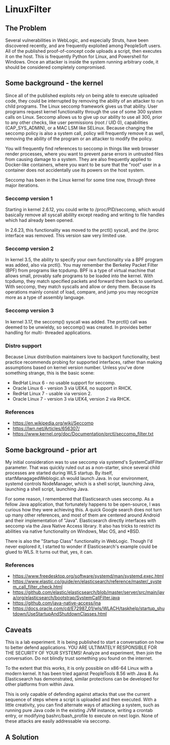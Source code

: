 # LinuxFilter

## The Problem

Several vulnerabilities in WebLogic, and especially Struts, have been discovered
recently, and are frequently exploited among PeopleSoft users. All of the
published proof-of-concept code uploads a script, then executes it on the host.
This is frequently Python for Linux, and Powershell for Windows. Once an
attacker is inside the system running arbitrary code, it should be considered
completely compromised.

## Some background - the kernel

Since all of the published exploits rely on being able to execute uploaded code,
they could be interrupted by removing the ability of an attacker to run child
programs. The Linux seccomp framework gives us that ability. User programs
request kernel functionality through the use of some 300 system calls on Linux.
Seccomp allows us to give up our ability to use all 300, prior to any other
checks, like user permissions (root / UID 0), capabilities (CAP_SYS_ADMIN),
or a MAC LSM like SELinux. Because changing the seccomp policy is also a system
call, policy will frequently remove it as well, removing the ability of the
program or an attacker to modify the policy.

You will frequently find references to seccomp in things like web browser
render processes, where you want to prevent parse errors in untrusted files
from causing damage to a system. They are also frequently applied to Docker-like
containers, where you want to be sure that the "root" user in a container does
not accidentally use its powers on the host system.

Seccomp has been in the Linux kernel for some time now, through three major
iterations.

### Seccomp version 1

Starting in kernel 2.6.12, you could write to /proc/PID/seccomp, which would
basically remove all syscall abililty except reading and writing to file
handles which had already been opened.

In 2.6.23, this functionality was moved to the prctl() syscall, and the /proc
interface was removed. This version saw very limited use.

### Seccomp version 2

In kernel 3.5, the ability to specify your own functionality via a BPF program
was added, also via prctl(). You may remember the Berkeley Packet Filter (BPF)
from programs like tcpdump. BPF is a type of virtual machine that allows small,
provably safe programs to be loaded into the kernel. With tcpdump, they match
specified packets and forward them back to userland. With seccomp, they match
syscalls and allow or deny them. Because its operations mainly consist of load,
compare, and jump you may recognize more as a type of assembly language.

### Seccomp version 3

In kernel 3.17, the seccomp() syscall was added. The prctl() call was deemed to
be unwieldy, so seccomp() was created. In provides better handling for multi-
threaded applications.

### Distro support

Because Linux distribution maintainers love to backport functionality, best
practice recommends probing for supported interfaces, rather than making
assumptions based on kernel version number. Unless you've done something
strange, this is the basic scene:

* RedHat Linux 6 - no usable support for seccomp.
* Oracle Linux 6 - version 3 via UEK4, no support in RHCK.
* RedHat Linux 7 - usable via version 2.
* Oracle Linux 7 - version 3 via UEK4, version 2 via RHCK.

### References

* https://en.wikipedia.org/wiki/Seccomp
* https://lwn.net/Articles/656307/
* https://www.kernel.org/doc/Documentation/prctl/seccomp_filter.txt

## Some background - prior art

My initial consideration was to use seccomp via systemd's SystemCallFilter
parameter. That was quickly ruled out as a non-starter, since several child
processes are started during WLS startup. By itself, startManagagedWeblogic.sh
would launch Java. In our environment, systemd controls NodeManager, which is
a shell script, launching Java, launching a shell script, launching Java.

For some reason, I remembered that Elasticsearch uses seccomp. As a fellow Java
application, that fortunately happens to be open-source, I was curious how they
were achieving this. A quick Google search does not turn up many other
references, and most of them are centered around Android and their
implementation of "Java". Elasticsearch directly interfaces with seccomp via
the Java Native Access library. It also has tricks to restrict its abilities
via native functionality on Windows, Mac OS, and *BSD.

There is also the "Startup Class" functionality in WebLogic. Though I'd never
explored it, I started to wonder if Elasticsearch's example could be glued to
WLS. It turns out that, yes, it can.

### References

* https://www.freedesktop.org/software/systemd/man/systemd.exec.html
* https://www.elastic.co/guide/en/elasticsearch/reference/master/_system_call_filter_check.html
* https://github.com/elastic/elasticsearch/blob/master/server/src/main/java/org/elasticsearch/bootstrap/SystemCallFilter.java
* https://github.com/java-native-access/jna
* https://docs.oracle.com/cd/E72987_01/wls/WLACH/taskhelp/startup_shutdown/UseStartupAndShutdownClasses.html

## Caveats

This is a lab experiment. It is being published to start a conversation on how
to better defend applications. YOU ARE ULTIMATELY RESPONSIBLE FOR THE SECURITY
OF YOUR SYSTEMS! Analyze and experiment, then join the conversation. Do not
blindly trust something you found on the internet.

To the extent that this works, it is only possible on x86-64 Linux with a modern
kernel. It has been tried against PeopleTools 8.56 with Java 8. As Elasticsearch
has demonstrated, similar protections can be developed for other platforms from
within Java.

This is only capable of defending against attacks that use the current sequence
of steps where a script is uploaded and then executed. With a little creativity,
you can find alternate ways of attacking a system, such as running pure Java
code in the existing JVM instance, writing a crontab entry, or modifying
bashrc/bash_profile to execute on next login. None of these attacks are easily
addressable via seccomp.

## A Solution

